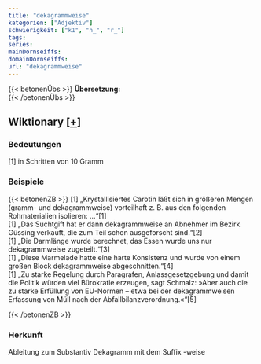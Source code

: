 ```yaml
---
title: "dekagrammweise"
kategorien: ["Adjektiv"]
schwierigkeit: ["k1", "h_", "r_"]
tags:
series:
mainDornseiffs:
domainDornseiffs:
url: "dekagrammweise"
---
```


{{< betonenÜbs >}}
**Übersetzung:**  
{{< /betonenÜbs >}}

## Wiktionary [[+](https://de.wiktionary.org/wiki/dekagrammweise)]

### Bedeutungen
[1] in Schritten von 10 Gramm  

### Beispiele
{{< betonenZB >}}
[1] „Krystallisiertes Carotin läßt sich in größeren Mengen (gramm- und dekagrammweise) vorteilhaft z. B. aus den folgenden Rohmaterialien isolieren: …“[1]  
[1] „Das Suchtgift hat er dann dekagrammweise an Abnehmer im Bezirk Güssing verkauft, die zum Teil schon ausgeforscht sind.“[2]  
[1] „Die Darmlänge wurde berechnet, das Essen wurde uns nur dekagrammweise zugeteilt.“[3]  
[1] „Diese Marmelade hatte eine harte Konsistenz und wurde von einem großen Block dekagrammweise abgeschnitten.“[4]  
[1] „Zu starke Regelung durch Paragrafen, Anlassgesetzgebung und damit die Politik würden viel Bürokratie erzeugen, sagt Schmalz: »Aber auch die zu starke Erfüllung von EU-Normen – etwa bei der dekagrammweisen Erfassung von Müll nach der Abfallbilanzverordnung.«“[5]  

{{< /betonenZB >}}
### Herkunft
Ableitung zum Substantiv Dekagramm mit dem Suffix -weise  


